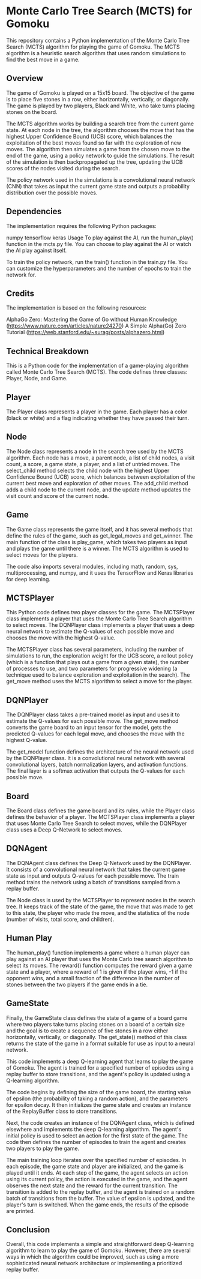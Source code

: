 # Monte Carlo Tree Search (MCTS) for Gomoku
This repository contains a Python implementation of the Monte Carlo Tree Search (MCTS) algorithm for playing the game of Gomoku. The MCTS algorithm is a heuristic search algorithm that uses random simulations to find the best move in a game.

## Overview
The game of Gomoku is played on a 15x15 board. The objective of the game is to place five stones in a row, either horizontally, vertically, or diagonally. The game is played by two players, Black and White, who take turns placing stones on the board.

The MCTS algorithm works by building a search tree from the current game state. At each node in the tree, the algorithm chooses the move that has the highest Upper Confidence Bound (UCB) score, which balances the exploitation of the best moves found so far with the exploration of new moves. The algorithm then simulates a game from the chosen move to the end of the game, using a policy network to guide the simulations. The result of the simulation is then backpropagated up the tree, updating the UCB scores of the nodes visited during the search.

The policy network used in the simulations is a convolutional neural network (CNN) that takes as input the current game state and outputs a probability distribution over the possible moves.

## Dependencies
The implementation requires the following Python packages:

numpy
tensorflow
keras
Usage
To play against the AI, run the human_play() function in the mcts.py file. You can choose to play against the AI or watch the AI play against itself.

To train the policy network, run the train() function in the train.py file. You can customize the hyperparameters and the number of epochs to train the network for.

## Credits
The implementation is based on the following resources:

AlphaGo Zero: Mastering the Game of Go without Human Knowledge (https://www.nature.com/articles/nature24270)
A Simple Alpha(Go) Zero Tutorial (https://web.stanford.edu/~surag/posts/alphazero.html)


## Technical Breakdown
This is a Python code for the implementation of a game-playing algorithm called Monte Carlo Tree Search (MCTS). The code defines three classes: Player, Node, and Game.

## Player
The Player class represents a player in the game. Each player has a color (black or white) and a flag indicating whether they have passed their turn.

## Node
The Node class represents a node in the search tree used by the MCTS algorithm. Each node has a move, a parent node, a list of child nodes, a visit count, a score, a game state, a player, and a list of untried moves. The select_child method selects the child node with the highest Upper Confidence Bound (UCB) score, which balances between exploitation of the current best move and exploration of other moves. The add_child method adds a child node to the current node, and the update method updates the visit count and score of the current node.

## Game
The Game class represents the game itself, and it has several methods that define the rules of the game, such as get_legal_moves and get_winner. The main function of the class is play_game, which takes two players as input and plays the game until there is a winner. The MCTS algorithm is used to select moves for the players.

The code also imports several modules, including math, random, sys, multiprocessing, and numpy, and it uses the TensorFlow and Keras libraries for deep learning.

## MCTSPlayer
This Python code defines two player classes for the game. The MCTSPlayer class implements a player that uses the Monte Carlo Tree Search algorithm to select moves. The DQNPlayer class implements a player that uses a deep neural network to estimate the Q-values of each possible move and chooses the move with the highest Q-value.

The MCTSPlayer class has several parameters, including the number of simulations to run, the exploration weight for the UCB score, a rollout policy (which is a function that plays out a game from a given state), the number of processes to use, and two parameters for progressive widening (a technique used to balance exploration and exploitation in the search). The get_move method uses the MCTS algorithm to select a move for the player.

## DQNPlayer
The DQNPlayer class takes a pre-trained model as input and uses it to estimate the Q-values for each possible move. The get_move method converts the game board to an input tensor for the model, gets the predicted Q-values for each legal move, and chooses the move with the highest Q-value.

The get_model function defines the architecture of the neural network used by the DQNPlayer class. It is a convolutional neural network with several convolutional layers, batch normalization layers, and activation functions. The final layer is a softmax activation that outputs the Q-values for each possible move.

## Board
The Board class defines the game board and its rules, while the Player class defines the behavior of a player. The MCTSPlayer class implements a player that uses Monte Carlo Tree Search to select moves, while the DQNPlayer class uses a Deep Q-Network to select moves.

## DQNAgent
The DQNAgent class defines the Deep Q-Network used by the DQNPlayer. It consists of a convolutional neural network that takes the current game state as input and outputs Q-values for each possible move. The train method trains the network using a batch of transitions sampled from a replay buffer.

The Node class is used by the MCTSPlayer to represent nodes in the search tree. It keeps track of the state of the game, the move that was made to get to this state, the player who made the move, and the statistics of the node (number of visits, total score, and children).

## Human Play
The human_play() function implements a game where a human player can play against an AI player that uses the Monte Carlo tree search algorithm to select its moves. The reward() function computes the reward given a game state and a player, where a reward of 1 is given if the player wins, -1 if the opponent wins, and a small fraction of the difference in the number of stones between the two players if the game ends in a tie. 

## GameState
Finally, the GameState class defines the state of a game of a board game where two players take turns placing stones on a board of a certain size and the goal is to create a sequence of five stones in a row either horizontally, vertically, or diagonally. The get_state() method of this class returns the state of the game in a format suitable for use as input to a neural network.

This code implements a deep Q-learning agent that learns to play the game of Gomoku. The agent is trained for a specified number of episodes using a replay buffer to store transitions, and the agent's policy is updated using a Q-learning algorithm.

The code begins by defining the size of the game board, the starting value of epsilon (the probability of taking a random action), and the parameters for epsilon decay. It then initializes the game state and creates an instance of the ReplayBuffer class to store transitions.

Next, the code creates an instance of the DQNAgent class, which is defined elsewhere and implements the deep Q-learning algorithm. The agent's initial policy is used to select an action for the first state of the game. The code then defines the number of episodes to train the agent and creates two players to play the game.

The main training loop iterates over the specified number of episodes. In each episode, the game state and player are initialized, and the game is played until it ends. At each step of the game, the agent selects an action using its current policy, the action is executed in the game, and the agent observes the next state and the reward for the current transition. The transition is added to the replay buffer, and the agent is trained on a random batch of transitions from the buffer. The value of epsilon is updated, and the player's turn is switched. When the game ends, the results of the episode are printed.

## Conclusion
Overall, this code implements a simple and straightforward deep Q-learning algorithm to learn to play the game of Gomoku. However, there are several ways in which the algorithm could be improved, such as using a more sophisticated neural network architecture or implementing a prioritized replay buffer.

